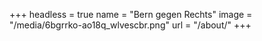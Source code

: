 +++
headless = true
name = "Bern gegen Rechts"
image = "/media/6bgrrko-ao18q_wlvescbr.png"
url = "/about/"
+++

